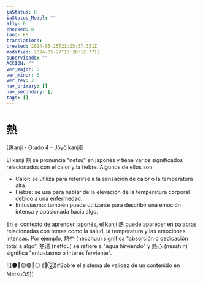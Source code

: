 ```yaml
---
iaStatus: 0
iaStatus_Model: ""
a11y: 0
checked: 0
lang: ES
translations: 
created: 2024-05-25T21:25:57.351Z
modified: 2024-05-27T13:38:12.771Z
supervisado: ""
ACCION: ""
ver_major: 0
ver_minor: 3
ver_rev: 2
nav_primary: []
nav_secondary: []
tags: []
---
```

# 熱

[[Kanji - Grado 4 - Jôyô kanji]]

El kanji 熱 se pronuncia "netsu" en japonés y tiene varios significados relacionados con el calor y la fiebre. Algunos de ellos son:

- Calor: se utiliza para referirse a la sensación de calor o la temperatura alta.
- Fiebre: se usa para hablar de la elevación de la temperatura corporal debido a una enfermedad.
- Entusiasmo: también puede utilizarse para describir una emoción intensa y apasionada hacia algo.

En el contexto de aprender japonés, el kanji 熱 puede aparecer en palabras relacionadas con temas como la salud, la temperatura y las emociones intensas. Por ejemplo, 熱中 (necchuu) significa "absorción o dedicación total a algo", 熱湯 (nettou) se refiere a "agua hirviendo" y 熱心 (nesshin) significa "entusiasmo o interés ferviente".


![[⚫🔴🟡🟢🔵⚪ (🔴②)#Sobre el sistema de validez de un contenido en MetsuOS]]